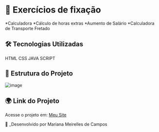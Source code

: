 
# 📝 Exercícios de fixação

*Calculadora
*Cálculo de horas extras
*Aumento de Salário
*Calculadora de Transporte Fretado

## 🛠️ Tecnologias Utilizadas

HTML
CSS
JAVA SCRIPT

## 📂 Estrutura do Projeto

![image](https://github.com/user-attachments/assets/7ad1bcd3-f206-4721-94e1-ad28c2e2282d)


## 🌍 Link do Projeto

Acesse o projeto em: [Meu Site](https://meusite.com)

📌 _Desenvolvido por Mariana Meirelles de Campos

